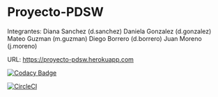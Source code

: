 # Proyecto-PDSW
Integrantes:
Diana Sanchez (d.sanchez)
Daniela Gonzalez (d.gonzalez)
Mateo Guzman (m.guzman)
Diego Borrero (d.borrero)
Juan Moreno (j.moreno)


URL: https://proyecto-pdsw.herokuapp.com


[![Codacy Badge](https://api.codacy.com/project/badge/Grade/e2b4e07516584e169a08b7ef8fc4d3fd)](https://www.codacy.com/app/Pkepler/Proyecto?utm_source=github.com&amp;utm_medium=referral&amp;utm_content=Proyecto-PDSW/Proyecto&amp;utm_campaign=Badge_Grade)

[![CircleCI](https://circleci.com/gh/Proyecto-PDSW/Proyecto.svg?style=svg)](https://circleci.com/gh/Proyecto-PDSW/Proyecto)

